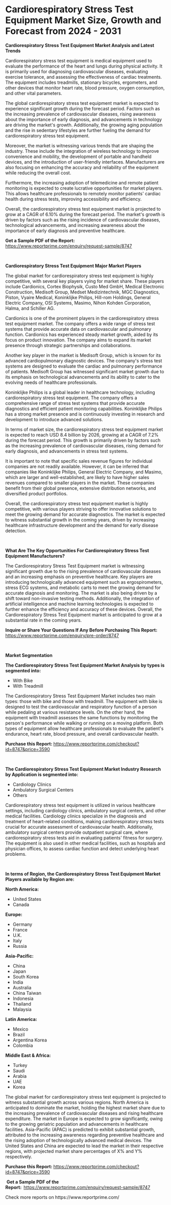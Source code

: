 <p><h1>Cardiorespiratory Stress Test Equipment Market Size, Growth and Forecast from 2024 - 2031</h1></p><p><strong>Cardiorespiratory Stress Test Equipment Market Analysis and Latest Trends</strong></p>
<p><p>Cardiorespiratory stress test equipment is medical equipment used to evaluate the performance of the heart and lungs during physical activity. It is primarily used for diagnosing cardiovascular diseases, evaluating exercise tolerance, and assessing the effectiveness of cardiac treatments. The equipment includes treadmills, stationary bicycles, ergometers, and other devices that monitor heart rate, blood pressure, oxygen consumption, and other vital parameters.</p><p>The global cardiorespiratory stress test equipment market is expected to experience significant growth during the forecast period. Factors such as the increasing prevalence of cardiovascular diseases, rising awareness about the importance of early diagnosis, and advancements in technology are driving the market's growth. Additionally, the growing aging population and the rise in sedentary lifestyles are further fueling the demand for cardiorespiratory stress test equipment.</p><p>Moreover, the market is witnessing various trends that are shaping the industry. These include the integration of wireless technology to improve convenience and mobility, the development of portable and handheld devices, and the introduction of user-friendly interfaces. Manufacturers are also focusing on enhancing the accuracy and reliability of the equipment while reducing the overall cost.</p><p>Furthermore, the increasing adoption of telemedicine and remote patient monitoring is expected to create lucrative opportunities for market players. This allows healthcare professionals to remotely monitor patients' cardiac health during stress tests, improving accessibility and efficiency.</p><p>Overall, the cardiorespiratory stress test equipment market is projected to grow at a CAGR of 6.10% during the forecast period. The market's growth is driven by factors such as the rising incidence of cardiovascular diseases, technological advancements, and increasing awareness about the importance of early diagnosis and preventive healthcare.</p></p>
<p><strong>Get a Sample PDF of the Report:&nbsp;</strong> <a href="https://www.reportprime.com/enquiry/request-sample/8747">https://www.reportprime.com/enquiry/request-sample/8747</a></p>
<p>&nbsp;</p>
<p><strong>Cardiorespiratory Stress Test Equipment Major Market Players</strong></p>
<p><p>The global market for cardiorespiratory stress test equipment is highly competitive, with several key players vying for market share. These players include Cardionics, Cortex Biophysik, Custo Med GmbH, Medical Electronic Construction, Medisoft Group, Medset Medizintechnik, MGC Diagnostics, Piston, Vyaire Medical, Koninklijke Philips, Hill-rom Holdings, General Electric Company, OSI Systems, Masimo, Nihon Kohden Corporation, Halma, and Schiller AG.</p><p>Cardionics is one of the prominent players in the cardiorespiratory stress test equipment market. The company offers a wide range of stress test systems that provide accurate data on cardiovascular and pulmonary function. Cardionics has experienced steady market growth, aided by its focus on product innovation. The company aims to expand its market presence through strategic partnerships and collaborations.</p><p>Another key player in the market is Medisoft Group, which is known for its advanced cardiopulmonary diagnostic devices. The company's stress test systems are designed to evaluate the cardiac and pulmonary performance of patients. Medisoft Group has witnessed significant market growth due to its emphasis on technological advancements and its ability to cater to the evolving needs of healthcare professionals.</p><p>Koninklijke Philips is a global leader in healthcare technology, including cardiorespiratory stress test equipment. The company offers a comprehensive range of stress test systems that provide accurate diagnostics and efficient patient monitoring capabilities. Koninklijke Philips has a strong market presence and is continuously investing in research and development to introduce advanced solutions.</p><p>In terms of market size, the cardiorespiratory stress test equipment market is expected to reach USD 8.4 billion by 2026, growing at a CAGR of 7.2% during the forecast period. This growth is primarily driven by factors such as the increasing prevalence of cardiovascular diseases, rising demand for early diagnosis, and advancements in stress test systems.</p><p>It is important to note that specific sales revenue figures for individual companies are not readily available. However, it can be inferred that companies like Koninklijke Philips, General Electric Company, and Masimo, which are larger and well-established, are likely to have higher sales revenues compared to smaller players in the market. These companies benefit from their global presence, extensive distribution networks, and diversified product portfolios.</p><p>Overall, the cardiorespiratory stress test equipment market is highly competitive, with various players striving to offer innovative solutions to meet the growing demand for accurate diagnostics. The market is expected to witness substantial growth in the coming years, driven by increasing healthcare infrastructure development and the demand for early disease detection.</p></p>
<p>&nbsp;</p>
<p><strong>What Are The Key Opportunities For Cardiorespiratory Stress Test Equipment Manufacturers?</strong></p>
<p><p>The Cardiorespiratory Stress Test Equipment market is witnessing significant growth due to the rising prevalence of cardiovascular diseases and an increasing emphasis on preventive healthcare. Key players are introducing technologically advanced equipment such as ergospirometers, stress ECG systems, and metabolic carts to meet the growing demand for accurate diagnosis and monitoring. The market is also being driven by a shift toward non-invasive testing methods. Additionally, the integration of artificial intelligence and machine learning technologies is expected to further enhance the efficiency and accuracy of these devices. Overall, the Cardiorespiratory Stress Test Equipment market is anticipated to grow at a substantial rate in the coming years.</p></p>
<p><strong>Inquire or Share Your Questions If Any Before Purchasing This Report:</strong> <a href="https://www.reportprime.com/enquiry/pre-order/8747">https://www.reportprime.com/enquiry/pre-order/8747</a></p>
<p>&nbsp;</p>
<p><strong>Market Segmentation</strong></p>
<p><strong>The Cardiorespiratory Stress Test Equipment Market Analysis by types is segmented into:</strong></p>
<p><ul><li>With Bike</li><li>With Treadmill</li></ul></p>
<p><p>The Cardiorespiratory Stress Test Equipment Market includes two main types: those with bike and those with treadmill. The equipment with bike is designed to test the cardiovascular and respiratory function of a person while pedaling at various resistance levels. On the other hand, the equipment with treadmill assesses the same functions by monitoring the person's performance while walking or running on a moving platform. Both types of equipment allow healthcare professionals to evaluate the patient's endurance, heart rate, blood pressure, and overall cardiovascular health.</p></p>
<p><strong>Purchase this Report:&nbsp;</strong><a href="https://www.reportprime.com/checkout?id=8747&price=3590">https://www.reportprime.com/checkout?id=8747&price=3590</a></p>
<p>&nbsp;</p>
<p><strong>The Cardiorespiratory Stress Test Equipment Market Industry Research by Application is segmented into:</strong></p>
<p><ul><li>Cardiology Clinics</li><li>Ambulatory Surgical Centers</li><li>Others</li></ul></p>
<p><p>Cardiorespiratory stress test equipment is utilized in various healthcare settings, including cardiology clinics, ambulatory surgical centers, and other medical facilities. Cardiology clinics specialize in the diagnosis and treatment of heart-related conditions, making cardiorespiratory stress tests crucial for accurate assessment of cardiovascular health. Additionally, ambulatory surgical centers provide outpatient surgical care, where cardiorespiratory stress tests aid in evaluating patients' fitness for surgery. The equipment is also used in other medical facilities, such as hospitals and physician offices, to assess cardiac function and detect underlying heart problems.</p></p>
<p>&nbsp;</p>
<p><strong>In terms of Region, the Cardiorespiratory Stress Test Equipment Market Players available by Region are:</strong></p>
<p>
    <p> <strong> North America: </strong>
        <ul>
            <li>United States</li>
            <li>Canada</li>
        </ul>
        </p> 
    <p> <strong> Europe: </strong>
        <ul>
            <li>Germany</li>
            <li>France</li>
            <li>U.K.</li>
            <li>Italy</li>
            <li>Russia</li>
        </ul>
        </p> 
    <p> <strong> Asia-Pacific: </strong>
        <ul>
            <li>China</li>
            <li>Japan</li>
            <li>South Korea</li>
            <li>India</li>
            <li>Australia</li>
            <li>China Taiwan</li>
            <li>Indonesia</li>
            <li>Thailand</li>
            <li>Malaysia</li>
        </ul>
        </p> 
    <p> <strong> Latin America: </strong>
        <ul>
            <li>Mexico</li>
            <li>Brazil</li>
            <li>Argentina Korea</li>
            <li>Colombia</li>
        </ul>
        </p> 
    <p> <strong> Middle East & Africa: </strong>
        <ul>
            <li>Turkey</li>
            <li>Saudi</li>
            <li>Arabia</li>
            <li>UAE</li>
            <li>Korea</li>
        </ul>
    </p>
    </p>
<p><p>The global market for cardiorespiratory stress test equipment is projected to witness substantial growth across various regions. North America is anticipated to dominate the market, holding the highest market share due to the increasing prevalence of cardiovascular diseases and rising healthcare expenditure. The market in Europe is expected to grow significantly, owing to the growing geriatric population and advancements in healthcare facilities. Asia-Pacific (APAC) is predicted to exhibit substantial growth, attributed to the increasing awareness regarding preventive healthcare and the rising adoption of technologically advanced medical devices. The United States and China are expected to lead the market in their respective regions, with projected market share percentages of X% and Y% respectively.</p></p>
<p><strong>Purchase this Report: </strong><a href="https://www.reportprime.com/checkout?id=8747&price=3590">https://www.reportprime.com/checkout?id=8747&price=3590</a></p>
<p>&nbsp;<strong>Get a Sample PDF of the Report:&nbsp;&nbsp;</strong><a href="https://www.reportprime.com/enquiry/request-sample/8747">https://www.reportprime.com/enquiry/request-sample/8747</a></p>
<p><strong></strong></p>
<p>Check more reports on https://www.reportprime.com/</p>